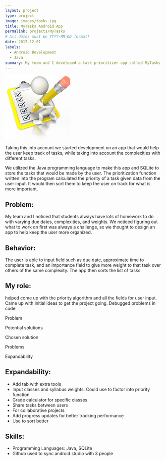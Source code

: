```yaml
---
layout: project
type: project
image: images/tasks.jpg
title: MyTasks Android App
permalink: projects/MyTasks
# All dates must be YYYY-MM-DD format!
date: 2017-12-01
labels:
  - Android Development
  - Java
summary: My team and I developed a task prioritizer app called MyTasks to give students a prioritized to do list.
---
```


<div class="ui small rounded images">
  <img class="ui image" src="../images/tasks.jpg">
</div>

Taking this into account we started development on an app that would help the user keep track of tasks, while taking into account the complexities with different tasks.  

We utilized the Java programming language to make this app and SQLite to store the tasks that would be made by the user. The prioritization function written into the program calculated the priority of a task given data from the user input. It would then sort them to keep the user on track for what is more important. 

## Problem: 
My team and I noticed that students always have lots of homework to do with varying due dates, complexities, and weights. We noticed figuring out what to work on first was always a challenge, so we thought to design an app to help keep the user more organized. 

## Behavior:
The user is able to input field such as due date, approximate time to complete task, and an importance field to give more weight to that task over others of the same complexity. The app then sorts the list of tasks 

## My role:
helped come up with the priority algorithm and all the fields for user input. Came up with initial ideas to get the project going. Debugged problems in code 

Problem 

Potential solutions 

Chosen solution 

Problems 

Expandability 


## Expandability: 
* Add tab with extra tools 
* Input classes and syllabus weights. Could use to factor into priority function 
* Grade calculator for specific classes 
* Share tasks between users 
* For collaborative projects 
* Add progress updates for better tracking performance 
* Use to sort better 

## Skills: 
* Programming Languages: Java, SQLite 
* Github used to sync android studio with 3 people


